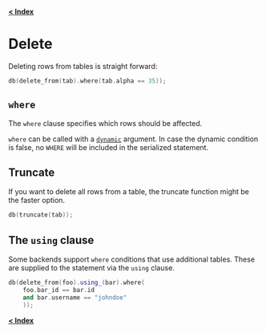 [**< Index**](README.md)

# Delete

Deleting rows from tables is straight forward:

```C++
db(delete_from(tab).where(tab.alpha == 35));
```

## `where`

The `where` clause specifies which rows should be affected.

`where` can be called with a [`dynamic`](dynamic.md) argument. In case the
dynamic condition is false, no `WHERE` will be included in the serialized
statement.

## Truncate

If you want to delete all rows from a table, the truncate function might be the
faster option.

```c++
db(truncate(tab));
```

## The `using` clause

Some backends support `where` conditions that use additional tables. These are
supplied to the statement via the `using` clause.

```C++
db(delete_from(foo).using_(bar).where(
    foo.bar_id == bar.id
    and bar.username == "johndoe"
    ));
```

[**< Index**](README.md)
